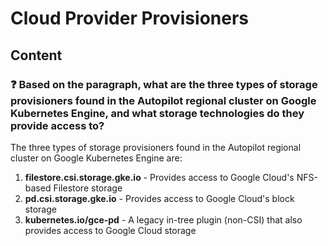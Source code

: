 # Cloud Provider Provisioners

## Content

### ❓ Based on the paragraph, what are the three types of storage provisioners found in the Autopilot regional cluster on Google Kubernetes Engine, and what storage technologies do they provide access to?
The three types of storage provisioners found in the Autopilot regional cluster on Google Kubernetes Engine are:

1. **filestore.csi.storage.gke.io** - Provides access to Google Cloud's NFS-based Filestore storage
2. **pd.csi.storage.gke.io** - Provides access to Google Cloud's block storage
3. **kubernetes.io/gce-pd** - A legacy in-tree plugin (non-CSI) that also provides access to Google Cloud storage

